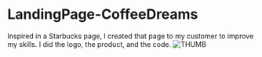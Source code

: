 # LandingPage-CoffeeDreams
Inspired in a Starbucks page, I created that page to my customer to improve my skills. I did the logo, the product, and the code.
![THUMB](https://user-images.githubusercontent.com/119711762/208256261-f436e1c2-f5bd-47f1-ba3e-bd417b4d08b6.jpg)
